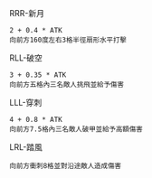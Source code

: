 RRR-新月

    2 + 0.4 * ATK
    向前方160度左右3格半徑扇形水平打擊
  
RLL-破空

    3 + 0.35 * ATK
    向前方五格內三名敵人挑飛並給予傷害
  
LLL-穿刺

    4 + 0.8 * ATK
    向前方7.5格內三名敵人破甲並給予高額傷害
  
LRL-踏風

    向前方衝刺8格並對沿途敵人造成傷害
